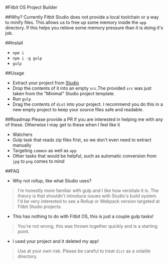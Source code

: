#Fitbit OS Project Builder

##Why?
Currently Fitbit Studio does not provide a local toolchain or a way to minify files. This allows us to free up some memory inside the `app` directory. If this helps you relieve some memory pressure than it is doing it's job.

##Install
- `npm i`
- `npm i -g gulp`
- `gulp`

##Usage
- Extract your project from [Studio](https://studio.fitbit.com/)
- Drop the contents of it into an empty `src`.The provided `src` was just taken from the "Minimal" Studio project template.
- Run `gulp`
- Drag the contents of `dist` into your project. I recommend you do this in a new empty project to keep your source files safe and readable.

##Roadmap
Please provide a PR if you are interested in helping me with any of these. Otherwise I may get to these when I feel like it

- Watchers
- Gulp task that reads zip files first, so we don't even need to extract manually
- Targeting `common` as well as `app`
- Other tasks that would be helpful, such as automatic conversion from `jpg` to `png` comes to mind

##FAQ

- Why not rollup, like what Studio uses?

> I'm honestly more familiar with gulp and I like how versitale it is. The theory is that shouldn't introduce issues with Studio's build system. I'd be very interested to see a Rollup or Webpack version targeted at Fitbit Studio projects.

- This has nothing to do with Fitbit OS, this is just a couple gulp tasks!

> You're not wrong, this was thrown together quickly and is a starting point.

- I used your project and it deleted my app!

> Use at your own risk. Please be careful to treat `dist` as a volatile directory.